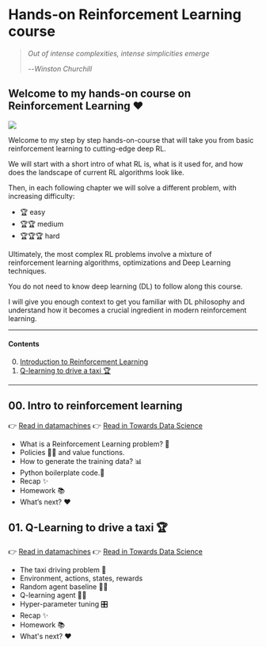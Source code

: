 # Hands-on Reinforcement Learning course

> *Out of intense complexities, intense simplicities emerge*
>
> --*Winston Churchill*

## Welcome to my hands-on course on Reinforcement Learning ❤️

![](images/tweet.svg)

Welcome to my step by step hands-on-course that will take you from basic reinforcement learning to cutting-edge deep RL.

We will start with a short intro of what RL is, what is it used for, and how does the landscape of current
RL algorithms look like.

Then, in each following chapter we will solve a different problem, with increasing difficulty:
- 🏆 easy
- 🏆🏆 medium
- 🏆🏆🏆  hard

Ultimately, the most complex RL problems involve a mixture of reinforcement learning algorithms, optimizations and Deep Learning techniques.

You do not need to know deep learning (DL) to follow along this course.

I will give you enough context to get you familiar with DL philosophy and understand
how it becomes a crucial ingredient in modern reinforcement learning.

----

#### Contents

0. [Introduction to Reinforcement Learning](https://towardsdatascience.com/hands-on-reinforcement-learning-course-part-1-269b50e39d08)
1. [Q-learning to drive a taxi 🏆](01_taxi/README.md)
----


## 00. Intro to reinforcement learning

👉 [Read in datamachines](http://datamachines.xyz/2021/11/17/hands-on-reinforcement-learning-course-part-1/) 
👉 [Read in Towards Data Science](https://towardsdatascience.com/hands-on-reinforcement-learning-course-part-1-269b50e39d08)

- What is a Reinforcement Learning problem? 🤔
- Policies 👮🏽 and value functions.
- How to generate the training data? 📊
- Python boilerplate code.🐍
- Recap ✨
- Homework 📚
- What’s next? ❤️      

## 01. Q-Learning to drive a taxi 🏆

👉 [Read in datamachines](http://datamachines.xyz/2021/12/06/hands-on-reinforcement-learning-course-part-2/)
👉 [Read in Towards Data Science](https://towardsdatascience.com/hands-on-reinforcement-learning-course-part-2-1b0828a1046b)

- The taxi driving problem 🚕 
- Environment, actions, states, rewards 
- Random agent baseline 🤖🍷 
- Q-learning agent 🤖🧠 
- Hyper-parameter tuning 🎛️ 
- Recap ✨ 
- Homework 📚 
- What's next? ❤️
